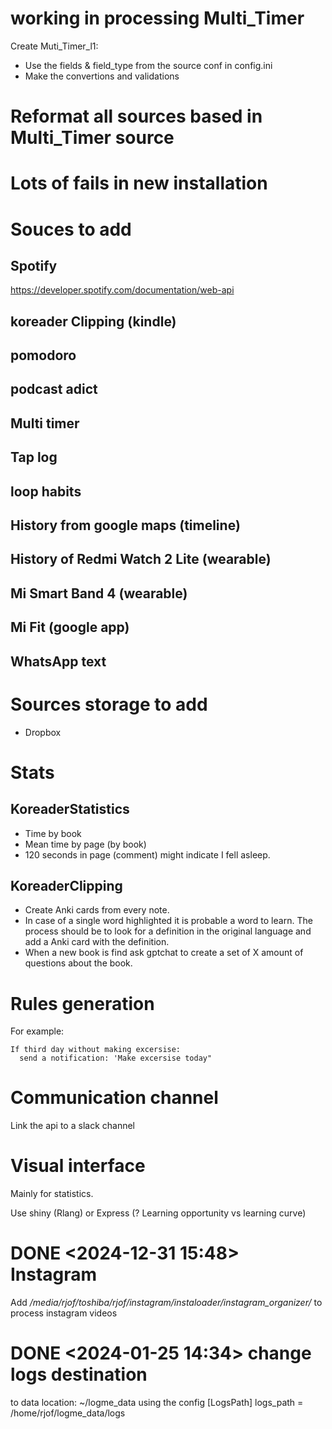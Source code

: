 # working in processing Multi_Timer
Create Muti_Timer_l1:
 - Use the fields & field_type from the source conf in config.ini
 - Make the convertions and validations
 
# Reformat all sources based in Multi_Timer source
# Lots of fails in new installation

# Souces to add
## Spotify
https://developer.spotify.com/documentation/web-api
## koreader Clipping (kindle)
## pomodoro
## podcast adict
## Multi timer
## Tap log
## loop habits
## History from google maps (timeline)
## History of Redmi Watch 2 Lite (wearable)
## Mi Smart Band 4 (wearable)
## Mi Fit (google app)
## WhatsApp text

# Sources storage to add
 - Dropbox

# Stats
## KoreaderStatistics
  - Time by book
  - Mean time by page (by book)
  - 120 seconds in page (comment) might indicate I fell asleep.
## KoreaderClipping
  - Create Anki cards from every note.
  - In case of a single word highlighted it is probable a word to learn. The process should be to look for a definition in the original language and add a Anki card with the definition.
  - When a new book is find ask gptchat to create a set of X amount of questions about the book.
  
# Rules generation
 For example:
 ```
 If third day without making excersise:
   send a notification: 'Make excersise today"
   ```
# Communication channel
Link the api to a slack channel

# Visual interface
Mainly for statistics.

Use shiny (Rlang) or Express (? Learning opportunity vs learning curve)

# DONE <2024-12-31 15:48> Instagram
Add */media/rjof/toshiba/rjof/instagram/instaloader/instagram_organizer/* to process instagram videos

# DONE <2024-01-25 14:34> change logs destination
to data location: ~/logme_data using the config
[LogsPath]
logs_path = /home/rjof/logme_data/logs


